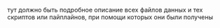 тут должно быть подробное описание всех файлов данных и тех скриптов или пайплайнов, при помощи которых они были получены
